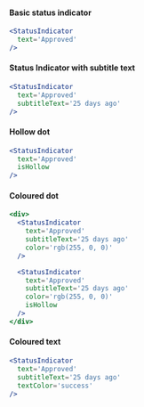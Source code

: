 #### Basic status indicator

```jsx
<StatusIndicator
  text='Approved'
/>
```

#### Status Indicator with subtitle text

```jsx
<StatusIndicator
  text='Approved'
  subtitleText='25 days ago'
/>
```

#### Hollow dot

```jsx
<StatusIndicator
  text='Approved'
  isHollow
/>
```

#### Coloured dot

```jsx
<div>
  <StatusIndicator
    text='Approved'
    subtitleText='25 days ago'
    color='rgb(255, 0, 0)'
  />

  <StatusIndicator
    text='Approved'
    subtitleText='25 days ago'
    color='rgb(255, 0, 0)'
    isHollow
  />
</div>
```

#### Coloured text

```jsx
<StatusIndicator
  text='Approved'
  subtitleText='25 days ago'
  textColor='success'
/>
```
